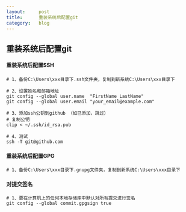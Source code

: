 ```yaml
---
layout:     post
title:      重装系统后配置git
category: 	blog
---
```


## 重装系统后配置git

#### 重装系统后配置SSH

```apl
# 1、备份C:\Users\xxx目录下.ssh文件夹，复制到新系统C:\Users\xxx目录下

# 2、设置姓名和邮箱地址
git config --global user.name  "FirstName LastName"
git config --global user.email "your_email@example.com"

# 3、添加ssh公钥到github （如已添加，跳过）
# 复制公钥
clip < ~/.ssh/id_rsa.pub

# 4、测试
ssh -T git@github.com
```

####  重装系统后配置GPG

```apl
# 1、备份C:\Users\xxx目录下.gnupg文件夹，复制到新系统C:\Users\xxx目录下
```

#### 对提交签名

```apl
# 1、要在计算机上的任何本地存储库中默认对所有提交进行签名
git config --global commit.gpgsign true
```

